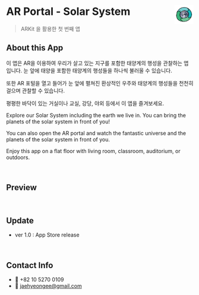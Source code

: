 # AR Portal - Solar System <img src = "images/Icon.png" width = 50 align = right>
> ARKit 을 활용한 첫 번째 앱

## About this App
이 앱은 AR을 이용하여 우리가 살고 있는 지구를 포함한 태양계의 행성을 관찰하는 앱 입니다.
눈 앞에 태양을 포함한 태양계의 행성들을 하나씩 불러올 수 있습니다.

또한 AR 포털을 열고 들어가 눈 앞에 펼쳐진 환상적인 우주와 태양계의 행성들을 천천히 걸으며 관찰할 수 있습니다.

평평한 바닥이 있는 거실이나 교실, 강당, 야외 등에서 이 앱을 즐겨보세요.

Explore our Solar System including the earth we live in.
You can bring the planets of the solar system in front of you!

You can also open the AR portal and watch the fantastic universe and the planets of the solar system in front of you.

Enjoy this app on a flat floor with living room, classroom, auditorium, or outdoors.

<br/>

## Preview

<br/>

## Update
- ver 1.0 : App Store release

<br/>

## Contact Info
- **:iphone:** +82 10 5270 0109
- **:email:** jaehyeongee@gmail.com
